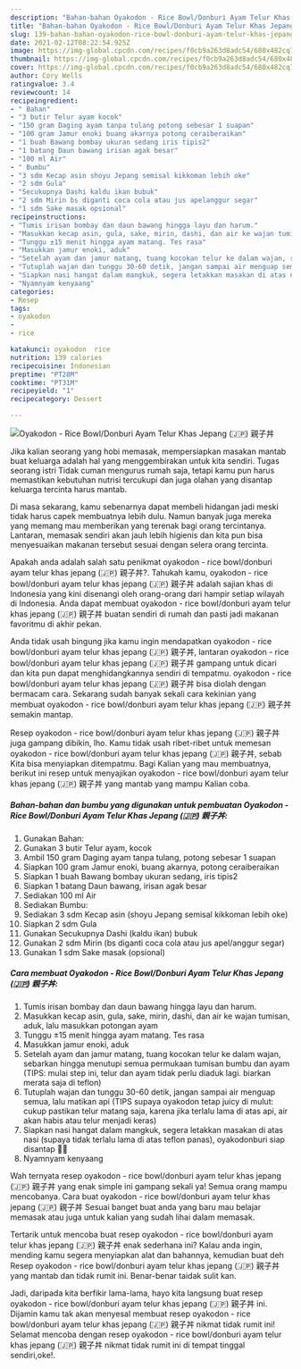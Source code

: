 ```yaml
---
description: "Bahan-bahan Oyakodon - Rice Bowl/Donburi Ayam Telur Khas Jepang (🇯🇵) 親子丼 yang enak dan Mudah Dibuat"
title: "Bahan-bahan Oyakodon - Rice Bowl/Donburi Ayam Telur Khas Jepang (🇯🇵) 親子丼 yang enak dan Mudah Dibuat"
slug: 139-bahan-bahan-oyakodon-rice-bowl-donburi-ayam-telur-khas-jepang-yang-enak-dan-mudah-dibuat
date: 2021-02-12T08:22:54.925Z
image: https://img-global.cpcdn.com/recipes/f0cb9a263d8adc54/680x482cq70/oyakodon-rice-bowldonburi-ayam-telur-khas-jepang-🇯🇵-親子丼-foto-resep-utama.jpg
thumbnail: https://img-global.cpcdn.com/recipes/f0cb9a263d8adc54/680x482cq70/oyakodon-rice-bowldonburi-ayam-telur-khas-jepang-🇯🇵-親子丼-foto-resep-utama.jpg
cover: https://img-global.cpcdn.com/recipes/f0cb9a263d8adc54/680x482cq70/oyakodon-rice-bowldonburi-ayam-telur-khas-jepang-🇯🇵-親子丼-foto-resep-utama.jpg
author: Cory Wells
ratingvalue: 3.4
reviewcount: 14
recipeingredient:
- " Bahan"
- "3 butir Telur ayam kocok"
- "150 gram Daging ayam tanpa tulang potong sebesar 1 suapan"
- "100 gram Jamur enoki buang akarnya potong ceraiberaikan"
- "1 buah Bawang bombay ukuran sedang iris tipis2"
- "1 batang Daun bawang irisan agak besar"
- "100 ml Air"
- " Bumbu"
- "3 sdm Kecap asin shoyu Jepang semisal kikkoman lebih oke"
- "2 sdm Gula"
- "Secukupnya Dashi kaldu ikan bubuk"
- "2 sdm Mirin bs diganti coca cola atau jus apelanggur segar"
- "1 sdm Sake masak opsional"
recipeinstructions:
- "Tumis irisan bombay dan daun bawang hingga layu dan harum."
- "Masukkan kecap asin, gula, sake, mirin, dashi, dan air ke wajan tumisan, aduk, lalu masukkan potongan ayam"
- "Tunggu ±15 menit hingga ayam matang. Tes rasa"
- "Masukkan jamur enoki, aduk"
- "Setelah ayam dan jamur matang, tuang kocokan telur ke dalam wajan, sebarkan hingga menutupi semua permukaan tumisan bumbu dan ayam (TIPS: mulai step ini, telur dan ayam tidak perlu diaduk lagi. biarkan merata saja di teflon)"
- "Tutuplah wajan dan tunggu 30-60 detik, jangan sampai air menguap semua, lalu matikan api (TIPS supaya oyakodon tetap juicy di mulut: cukup pastikan telur matang saja, karena jika terlalu lama di atas api, air akan habis atau telur menjadi keras)"
- "Siapkan nasi hangat dalam mangkuk, segera letakkan masakan di atas nasi (supaya tidak terlalu lama di atas teflon panas), oyakodonburi siap disantap 🍴😊"
- "Nyamnyam kenyaang"
categories:
- Resep
tags:
- oyakodon
- 
- rice

katakunci: oyakodon  rice 
nutrition: 139 calories
recipecuisine: Indonesian
preptime: "PT28M"
cooktime: "PT31M"
recipeyield: "1"
recipecategory: Dessert

---
```



![Oyakodon - Rice Bowl/Donburi Ayam Telur Khas Jepang (🇯🇵) 親子丼](https://img-global.cpcdn.com/recipes/f0cb9a263d8adc54/680x482cq70/oyakodon-rice-bowldonburi-ayam-telur-khas-jepang-🇯🇵-親子丼-foto-resep-utama.jpg)

Jika kalian seorang yang hobi memasak, mempersiapkan masakan mantab buat keluarga adalah hal yang menggembirakan untuk kita sendiri. Tugas seorang istri Tidak cuman mengurus rumah saja, tetapi kamu pun harus memastikan kebutuhan nutrisi tercukupi dan juga olahan yang disantap keluarga tercinta harus mantab.

Di masa  sekarang, kamu sebenarnya dapat membeli hidangan jadi meski tidak harus capek membuatnya lebih dulu. Namun banyak juga mereka yang memang mau memberikan yang terenak bagi orang tercintanya. Lantaran, memasak sendiri akan jauh lebih higienis dan kita pun bisa menyesuaikan makanan tersebut sesuai dengan selera orang tercinta. 



Apakah anda adalah salah satu penikmat oyakodon - rice bowl/donburi ayam telur khas jepang (🇯🇵) 親子丼?. Tahukah kamu, oyakodon - rice bowl/donburi ayam telur khas jepang (🇯🇵) 親子丼 adalah sajian khas di Indonesia yang kini disenangi oleh orang-orang dari hampir setiap wilayah di Indonesia. Anda dapat membuat oyakodon - rice bowl/donburi ayam telur khas jepang (🇯🇵) 親子丼 buatan sendiri di rumah dan pasti jadi makanan favoritmu di akhir pekan.

Anda tidak usah bingung jika kamu ingin mendapatkan oyakodon - rice bowl/donburi ayam telur khas jepang (🇯🇵) 親子丼, lantaran oyakodon - rice bowl/donburi ayam telur khas jepang (🇯🇵) 親子丼 gampang untuk dicari dan kita pun dapat menghidangkannya sendiri di tempatmu. oyakodon - rice bowl/donburi ayam telur khas jepang (🇯🇵) 親子丼 bisa diolah dengan bermacam cara. Sekarang sudah banyak sekali cara kekinian yang membuat oyakodon - rice bowl/donburi ayam telur khas jepang (🇯🇵) 親子丼 semakin mantap.

Resep oyakodon - rice bowl/donburi ayam telur khas jepang (🇯🇵) 親子丼 juga gampang dibikin, lho. Kamu tidak usah ribet-ribet untuk memesan oyakodon - rice bowl/donburi ayam telur khas jepang (🇯🇵) 親子丼, sebab Kita bisa menyiapkan ditempatmu. Bagi Kalian yang mau membuatnya, berikut ini resep untuk menyajikan oyakodon - rice bowl/donburi ayam telur khas jepang (🇯🇵) 親子丼 yang mantab yang mampu Kalian coba.

<!--inarticleads1-->

##### Bahan-bahan dan bumbu yang digunakan untuk pembuatan Oyakodon - Rice Bowl/Donburi Ayam Telur Khas Jepang (🇯🇵) 親子丼:

1. Gunakan  Bahan:
1. Gunakan 3 butir Telur ayam, kocok
1. Ambil 150 gram Daging ayam tanpa tulang, potong sebesar 1 suapan
1. Siapkan 100 gram Jamur enoki, buang akarnya, potong ceraiberaikan
1. Siapkan 1 buah Bawang bombay ukuran sedang, iris tipis2
1. Siapkan 1 batang Daun bawang, irisan agak besar
1. Sediakan 100 ml Air
1. Sediakan  Bumbu:
1. Sediakan 3 sdm Kecap asin (shoyu Jepang semisal kikkoman lebih oke)
1. Siapkan 2 sdm Gula
1. Gunakan Secukupnya Dashi (kaldu ikan) bubuk
1. Gunakan 2 sdm Mirin (bs diganti coca cola atau jus apel/anggur segar)
1. Gunakan 1 sdm Sake masak (opsional)




<!--inarticleads2-->

##### Cara membuat Oyakodon - Rice Bowl/Donburi Ayam Telur Khas Jepang (🇯🇵) 親子丼:

1. Tumis irisan bombay dan daun bawang hingga layu dan harum.
1. Masukkan kecap asin, gula, sake, mirin, dashi, dan air ke wajan tumisan, aduk, lalu masukkan potongan ayam
1. Tunggu ±15 menit hingga ayam matang. Tes rasa
1. Masukkan jamur enoki, aduk
1. Setelah ayam dan jamur matang, tuang kocokan telur ke dalam wajan, sebarkan hingga menutupi semua permukaan tumisan bumbu dan ayam (TIPS: mulai step ini, telur dan ayam tidak perlu diaduk lagi. biarkan merata saja di teflon)
1. Tutuplah wajan dan tunggu 30-60 detik, jangan sampai air menguap semua, lalu matikan api (TIPS supaya oyakodon tetap juicy di mulut: cukup pastikan telur matang saja, karena jika terlalu lama di atas api, air akan habis atau telur menjadi keras)
1. Siapkan nasi hangat dalam mangkuk, segera letakkan masakan di atas nasi (supaya tidak terlalu lama di atas teflon panas), oyakodonburi siap disantap 🍴😊
1. Nyamnyam kenyaang




Wah ternyata resep oyakodon - rice bowl/donburi ayam telur khas jepang (🇯🇵) 親子丼 yang enak simple ini gampang sekali ya! Semua orang mampu mencobanya. Cara buat oyakodon - rice bowl/donburi ayam telur khas jepang (🇯🇵) 親子丼 Sesuai banget buat anda yang baru mau belajar memasak atau juga untuk kalian yang sudah lihai dalam memasak.

Tertarik untuk mencoba buat resep oyakodon - rice bowl/donburi ayam telur khas jepang (🇯🇵) 親子丼 enak sederhana ini? Kalau anda ingin, mending kamu segera menyiapkan alat dan bahannya, kemudian buat deh Resep oyakodon - rice bowl/donburi ayam telur khas jepang (🇯🇵) 親子丼 yang mantab dan tidak rumit ini. Benar-benar taidak sulit kan. 

Jadi, daripada kita berfikir lama-lama, hayo kita langsung buat resep oyakodon - rice bowl/donburi ayam telur khas jepang (🇯🇵) 親子丼 ini. Dijamin kamu tak akan menyesal membuat resep oyakodon - rice bowl/donburi ayam telur khas jepang (🇯🇵) 親子丼 nikmat tidak rumit ini! Selamat mencoba dengan resep oyakodon - rice bowl/donburi ayam telur khas jepang (🇯🇵) 親子丼 nikmat tidak rumit ini di tempat tinggal sendiri,oke!.

